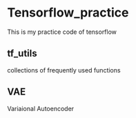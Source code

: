 # Tensorflow_practice
This is my practice code of tensorflow

## tf_utils
collections of frequently used functions

## VAE
Variaional Autoencoder
